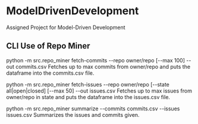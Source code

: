 # ModelDrivenDevelopment
Assigned Project for Model-Driven Development

## CLI Use of Repo Miner
python -m src.repo_miner fetch-commits --repo owner/repo [--max 100] --out commits.csv
Fetches up to max commits from owner/repo and puts the dataframe into the commits.csv file.

python -m src.repo_miner fetch-issues --repo owner/repo [--state all|open|closed] [--max 50] --out issues.csv
Fetches up to max issues from owner/repo in state and puts the dataframe into the issues.csv file.

python -m src.repo_miner summarize --commits commits.csv --issues issues.csv
Summarizes the issues and commits given.